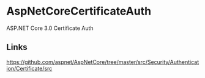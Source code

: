 # AspNetCoreCertificateAuth
ASP.NET Core 3.0 Certificate Auth

## Links 

https://github.com/aspnet/AspNetCore/tree/master/src/Security/Authentication/Certificate/src
